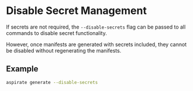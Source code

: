 # Disable Secret Management

If secrets are not required, the `--disable-secrets` flag can be passed to all commands to disable secret functionality.

However, once manifests are generated with secrets included, they cannot be disabled without regenerating the manifests.

## Example

```bash
aspirate generate --disable-secrets
```